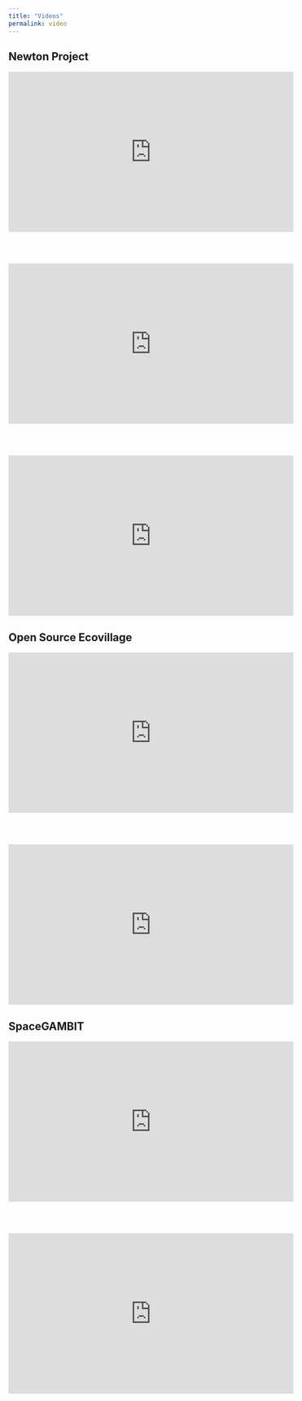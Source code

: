 ```yaml
---
title: "Videos"
permalink: video
---
```

## Newton Project

<iframe width="560" height="315" src="https://www.youtube-nocookie.com/embed/oW5sOHoccgg" frameborder="0" allow="accelerometer; autoplay; encrypted-media; gyroscope; picture-in-picture" allowfullscreen></iframe>

<br><br>

<iframe width="560" height="315" src="https://www.youtube-nocookie.com/embed/oFn5dODz2DY" frameborder="0" allow="accelerometer; autoplay; encrypted-media; gyroscope; picture-in-picture" allowfullscreen></iframe>

<br><br>

<iframe width="560" height="315" src="https://www.youtube-nocookie.com/embed/iTxeGq_0hWY" frameborder="0" allow="accelerometer; autoplay; encrypted-media; gyroscope; picture-in-picture" allowfullscreen></iframe>

## Open Source Ecovillage

<iframe width="560" height="315" src="https://www.youtube-nocookie.com/embed/GQ0RwzHzmY0" frameborder="0" allow="accelerometer; autoplay; encrypted-media; gyroscope; picture-in-picture" allowfullscreen></iframe>


<br><br>


<iframe width="560" height="315" src="https://www.youtube-nocookie.com/embed/WwyNepIppJQ" frameborder="0" allow="accelerometer; autoplay; encrypted-media; gyroscope; picture-in-picture" allowfullscreen></iframe>

## SpaceGAMBIT

<iframe width="560" height="315" src="https://www.youtube-nocookie.com/embed/vqvKat_wRh8" frameborder="0" allow="accelerometer; autoplay; encrypted-media; gyroscope; picture-in-picture" allowfullscreen></iframe>


<br><br>

<iframe width="560" height="315" src="https://www.youtube-nocookie.com/embed/9VFIBsTm3qo" frameborder="0" allow="accelerometer; autoplay; encrypted-media; gyroscope; picture-in-picture" allowfullscreen></iframe>
